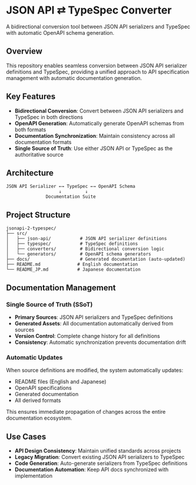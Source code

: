 # JSON API ⇄ TypeSpec Converter

A bidirectional conversion tool between JSON API serializers and TypeSpec with automatic OpenAPI schema generation.

## Overview

This repository enables seamless conversion between JSON API serializer definitions and TypeSpec, providing a unified approach to API specification management with automatic documentation generation.

## Key Features

- **Bidirectional Conversion**: Convert between JSON API serializers and TypeSpec in both directions
- **OpenAPI Generation**: Automatically generate OpenAPI schemas from both formats
- **Documentation Synchronization**: Maintain consistency across all documentation formats
- **Single Source of Truth**: Use either JSON API or TypeSpec as the authoritative source

## Architecture

```
JSON API Serializer ←→ TypeSpec ←→ OpenAPI Schema
                    ↓         ↓
               Documentation Suite
```

## Project Structure

```
jsonapi-2-typespec/
├── src/
│   ├── json-api/           # JSON API serializer definitions
│   ├── typespec/           # TypeSpec definitions
│   ├── converters/         # Bidirectional conversion logic
│   └── generators/         # OpenAPI schema generators
├── docs/                   # Generated documentation (auto-updated)
├── README.md              # English documentation
└── README_JP.md           # Japanese documentation
```

## Documentation Management

### Single Source of Truth (SSoT)

- **Primary Sources**: JSON API serializers and TypeSpec definitions
- **Generated Assets**: All documentation automatically derived from sources
- **Version Control**: Complete change history for all definitions
- **Consistency**: Automatic synchronization prevents documentation drift

### Automatic Updates

When source definitions are modified, the system automatically updates:

- README files (English and Japanese)
- OpenAPI specifications
- Generated documentation
- All derived formats

This ensures immediate propagation of changes across the entire documentation ecosystem.

## Use Cases

- **API Design Consistency**: Maintain unified standards across projects
- **Legacy Migration**: Convert existing JSON API serializers to TypeSpec
- **Code Generation**: Auto-generate serializers from TypeSpec definitions
- **Documentation Automation**: Keep API docs synchronized with implementation